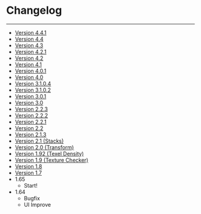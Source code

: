 # Changelog
---
- [Version 4.4.1](changelg/release_note_4.4.1.md)
- [Version 4.4](changelg/release_note_4.4.0.md)
- [Version 4.3](changelg/release_note_4.3.md)
- [Version 4.2.1](changelg/release_note_4.2.1.md)
- [Version 4.2](changelg/release_note_4.2.md)
- [Version 4.1](changelg/release_note_4.1.md)
- [Version 4.0.1](changelg/release_note_4.0.1.md)
- [Version 4.0](changelg/release_note_4.0.md)
- [Version 3.1.0.4](changelg/release_note_3.1.0.4.md)
- [Version 3.1.0.2](changelg/release_note_3.1.0.2.md)
- [Version 3.0.1](changelg/release_note_3.0.1.md)
- [Version 3.0](changelg/release_note_3.0.md)
- [Version 2.2.3](changelg/release_note_2.2.3.md)
- [Version 2.2.2](changelg/release_note_2.2.2.md)
- [Version 2.2.1](changelg/release_note_2.2.1.md)
- [Version 2.2](changelg/release_note_2.2.md)
- [Version 2.1.3](changelg/release_note_2.1.3.md)
- [Version 2.1 (Stacks)](changelg/release_note_2.1.md)
- [Version 2.0 (Transform)](changelg/release_note_2.0.md)
- [Version 1.92 (Texel Density)](changelg/release_note_1.92.md)
- [Version 1.9 (Texture Checker)](changelg/release_note_1.9.md)
- [Version 1.8](changelg/release_note_1.8.md)
- [Version 1.7](changelg/release_note_1.7.md)
- 1.65
    - Start!
- 1.64
    - Bugfix
    - UI Improve